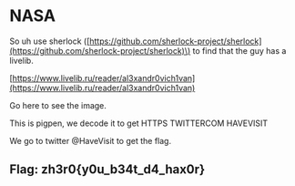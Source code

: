 # NASA

So uh use sherlock \([https://github.com/sherlock-project/sherlock](https://github.com/sherlock-project/sherlock)\) to find that the guy has a livelib.

[https://www.livelib.ru/reader/al3xandr0vich1van](https://www.livelib.ru/reader/al3xandr0vich1van)

Go here to see the image.

This is pigpen, we decode it to get HTTPS TWITTERCOM HAVEVISIT

We go to twitter @HaveVisit to get the flag.

## Flag: zh3r0{y0u\_b34t\_d4\_hax0r}

